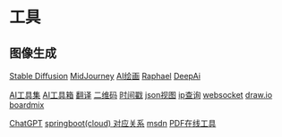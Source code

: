 # 工具
## 图像生成
[Stable Diffusion](https://stablediffusionweb.com/zh-tw/app/image-to-image)
[MidJourney](https://www.midjourney.com)
[AI绘画](https://mj.bandeyu.com)
[Raphael](https://raphael.app/zh)
[DeepAi](https://deepai.org)

<a href="https://ai-bot.cn/" target="AI工具集" title ="AI工具集">AI工具集</a>
<a href="https://www.aiodt.com/" target="AI工具箱" title ="AI工具箱">AI工具箱</a>
<a href="http://nmt.youdao.com/" target="翻译" title ="翻译">翻译</a>
<a href="https://www.liantu.com/" target="二维码" title ="二维码">二维码</a>
<a href="https://tool.lu/timestamp" target="时间戳" title ="时间戳">时间戳</a>
<a href="https://www.bejson.com/explore/index_new/" target="json视图" title ="json视图">json视图</a>
<a href="https://ip.cn/" target="ip查询" title ="ip查询">ip查询</a>
<a href="http://www.wetools.com/websocket/" target="websocket" title ="websocket">websocket</a>
<a href="https://app.diagrams.net/" target="draw.io" title ="draw.io">draw.io</a>
<a href="https://boardmix.cn/app/my-space/" target="boardmix" title ="boardmix">boardmix</a>

<a href="https://chat.openai.com/" target="ChatGPT" title ="ChatGPT">ChatGPT</a>
<a href="https://start.spring.io/actuator/info" target="springboot（cloud）" title ="springboot（cloud）">springboot(cloud)
对应关系</a>
<a href="https://msdn.itellyou.cn/" target="msdn" title ="msdn">msdn</a>
<a href="https://tools.pdf24.org/" target="PDF在线工具" title ="PDF在线工具">PDF在线工具</a>